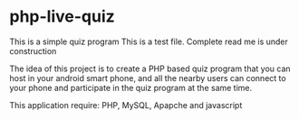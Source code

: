 # php-live-quiz
This is a simple quiz program
This is a test file. Complete read me is under construction 


The idea of this project is to create a PHP based quiz program that you can host in your android smart phone, and all the nearby users can connect to your phone and participate in the quiz program at the same time. 

This application require: PHP, MySQL, Apapche and javascript
